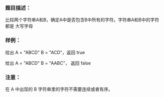 ### 题目描述：
比较两个字符串A和B，确定A中是否包含B中所有的字符。字符串A和B中的字符都是 大写字母

### 样例：
给出 A = "ABCD" B = "ACD"，返回 true

给出 A = "ABCD" B = "AABC"， 返回 false

### 注意：
在 A 中出现的 B 字符串里的字符不需要连续或者有序。